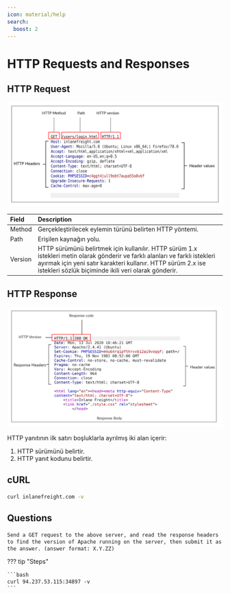 ```yaml
---
icon: material/help
search:
  boost: 2
---
```


# HTTP Requests and Responses

## HTTP Request

![](../assets/images/raw-request.png)

| Field | Description |
|:---|:---|
| Method | Gerçekleştirilecek eylemin türünü belirten HTTP yöntemi. |
| Path | Erişilen kaynağın yolu. |
| Version | HTTP sürümünü belirtmek için kullanılır. HTTP sürüm 1.x istekleri metin olarak gönderir ve farklı alanları ve farklı istekleri ayırmak için yeni satır karakteri kullanır. HTTP sürüm 2.x ise istekleri sözlük biçiminde ikili veri olarak gönderir. |

## HTTP Response

![](../assets/images/raw-response.png)

HTTP yanıtının ilk satırı boşluklarla ayrılmış iki alan içerir:

1. HTTP sürümünü belirtir.
2. HTTP yanıt kodunu belirtir.

## cURL

```bash
curl inlanefreight.com -v
```

## Questions

```text
Send a GET request to the above server, and read the response headers to find the version of Apache running on the server, then submit it as the answer. (answer format: X.Y.ZZ)
```

??? tip "Steps"

    ```bash
    curl 94.237.53.115:34897 -v
    ```
